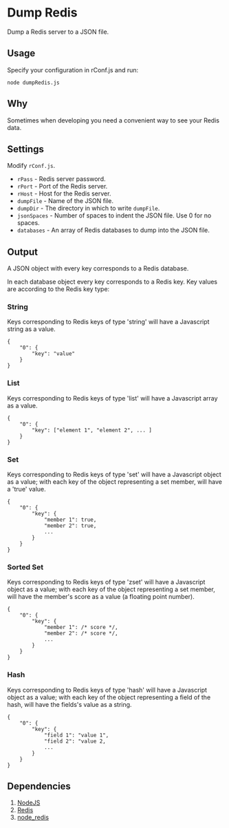 # Dump Redis

Dump a Redis server to a JSON file.

## Usage

Specify your configuration in rConf.js and run:

    node dumpRedis.js

## Why

Sometimes when developing you need a convenient way to see your Redis data.

## Settings

Modify `rConf.js`.

* `rPass` - Redis server password.
* `rPort` - Port of the Redis server.
* `rHost` - Host for the Redis server.
* `dumpFile` - Name of the JSON file.
* `dumpDir` - The directory in which to write `dumpFile`.
* `jsonSpaces` - Number of spaces to indent the JSON file. Use 0 for no spaces.
* `databases` - An array of Redis databases to dump into the JSON file.

## Output

A JSON object with every key corresponds to a Redis database.

In each database object every key corresponds to a Redis key. Key values are
according to the Redis key type:

### String

Keys corresponding to Redis keys of type 'string' will have a Javascript string
as a value.

    {
        "0": {
            "key": "value"
        }
    }

### List

Keys corresponding to Redis keys of type 'list' will have a Javascript array as
a value.

    {
        "0": {
            "key": ["element 1", "element 2", ... ]
        }
    }

### Set

Keys corresponding to Redis keys of type 'set' will have a Javascript object as
a value; with each key of the object representing a set member, will have a
'true' value.

    {
        "0": {
            "key": {
                "member 1": true,
                "member 2": true,
                ...
            }
        }
    }

### Sorted Set

Keys corresponding to Redis keys of type 'zset' will have a Javascript object as
a value; with each key of the object representing a set member, will have the
member's score as a value (a floating point number).

    {
        "0": {
            "key": {
                "member 1": /* score */,
                "member 2": /* score */,
                ...
            }
        }
    }

### Hash

Keys corresponding to Redis keys of type 'hash' will have a Javascript object as
a value; with each key of the object representing a field of the hash, will
have the fields's value as a string.

    {
        "0": {
            "key": {
                "field 1": "value 1",
                "field 2": "value 2,
                ...
            }
        }
    }

## Dependencies

1. [NodeJS](http://nodejs.org/)
2. [Redis](http://redis.io/)
3. [node_redis](https://github.com/mranney/node_redis)
